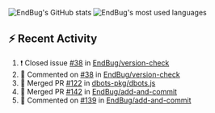 ![EndBug's GitHub stats](https://github-readme-stats.vercel.app/api?username=endbug&show_icons=true)
![EndBug's most used languages](https://github-readme-stats.vercel.app/api/top-langs/?username=endbug&layout=compact)

## ⚡ Recent Activity

<!--START_SECTION:activity-->
1. ❗️ Closed issue [#38](https://github.com//EndBug/version-check/issues/38) in [EndBug/version-check](https://github.com//EndBug/version-check)
2. 💬 Commented on [#38](https://github.com//EndBug/version-check/issues/38) in [EndBug/version-check](https://github.com//EndBug/version-check)
3. 🎉 Merged PR [#122](https://github.com//dbots-pkg/dbots.js/pull/122) in [dbots-pkg/dbots.js](https://github.com//dbots-pkg/dbots.js)
4. 🎉 Merged PR [#142](https://github.com//EndBug/add-and-commit/pull/142) in [EndBug/add-and-commit](https://github.com//EndBug/add-and-commit)
5. 💬 Commented on [#139](https://github.com//EndBug/add-and-commit/issues/139) in [EndBug/add-and-commit](https://github.com//EndBug/add-and-commit)
<!--END_SECTION:activity-->
